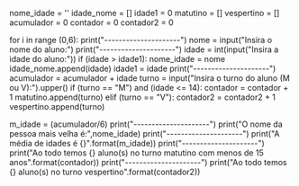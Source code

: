 
nome_idade = ''
idade_nome = []
idade1 = 0
matutino = []
vespertino = []
acumulador = 0
contador = 0
contador2 = 0

for i in range (0,6):
    print("---------------------")
    nome = input("Insira o nome do aluno:")
    print("---------------------")
    idade = int(input("Insira a idade do aluno:"))
    if (idade > idade1):
        nome_idade = nome
        idade_nome.append(idade)
        idade1 = idade
    print("---------------------")
    acumulador = acumulador + idade
    turno = input("Insira o turno do aluno (M ou V):").upper()
    if (turno == "M") and (idade <= 14):
        contador = contador + 1
        matutino.append(turno)
    elif (turno == "V"):
        contador2 = contador2 + 1
        vespertino.append(turno)

m_idade = (acumulador/6)
print("---------------------")
print("O nome da pessoa mais velha é:",nome_idade)
print("---------------------")
print("A média de idades é {}".format(m_idade))
print("---------------------")
print("Ao todo temos {} aluno(s) no turno matutino com menos de 15 anos".format(contador))
print("---------------------")
print("Ao todo temos {} aluno(s) no turno vespertino".format(contador2))
